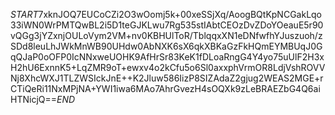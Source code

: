 $START$7xknJOQ7EUCoCZi2O3wOomj5k+00xeSSjXq/AoogBQtKpNCGakLqo33iWN0WrPMTQwBL2i5D1teGJKLwu7Rg535stIAbtCEOzDvZDoYOeauE5r90vQGg3jYZxnjOULoVym2VM+nv0KBHUlToR/TblqqxXN1eDNfwfhYJuszuoh/zSDd8leuLhJWkMnWB90UHdw0AbNXK6sX6qkXBKaGzFkHQmEYMBUqJ0GqQJaP0oOFP0IcNNxweUOHK9AfHrSr83KeK1fDLoaRngG4Y4yo75uUlF2H3xH2hU6ExnnK5+LqZMR9oT+ewxv4o2kCfu5o6Sl0axxphVrmOR8LdjVshROVVNj8XhcWXJ1TLZWSIckJnE++K2Jluw586IizP8SIZAdaZ2gjug2WEAS2MGE+rCTiQeRi11NxMPjNA+YWI1iwa6MAo7AhrGvezH4sOQXk9zLeBRAEZbG4Q6aiHTNicjQ==$END$